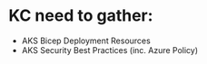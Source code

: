 # KC need to gather:

* AKS Bicep Deployment Resources
* AKS Security Best Practices (inc. Azure Policy)
